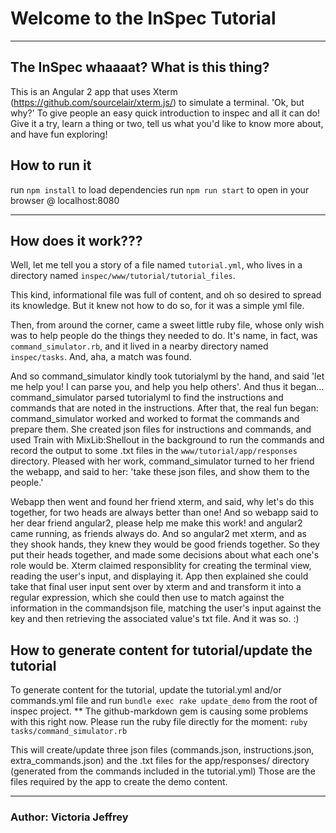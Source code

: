 # Welcome to the InSpec Tutorial
-----------------------------------------------------------


## The InSpec whaaaat?  What is this thing?
This is an Angular 2 app that uses Xterm (https://github.com/sourcelair/xterm.js/) to simulate a terminal.
'Ok, but why?'
To give people an easy quick introduction to inspec and all it can do! Give it a try,
learn a thing or two, tell us what you'd like to know more about, and have fun exploring!


## How to run it
run `npm install` to load dependencies
run `npm run start` to open in your browser @ localhost:8080

-----------------------------------------------------------

## How does it work???

Well, let me tell you a story of a file named `tutorial.yml`, who lives in a directory named `inspec/www/tutorial/tutorial_files`.

This kind, informational file was full of content, and oh so desired to spread its knowledge.
But it knew not how to do so, for it was a simple yml file.

Then, from around the corner, came a sweet little ruby file, whose only wish was to help people
do the things they needed to do. It's name, in fact, was `command_simulator.rb`, and it lived in a
nearby directory named `inspec/tasks`. And, aha, a match was found.

And so command_simulator kindly took tutorialyml by the hand, and said 'let me help you! I can parse you, and help you help others'.
And thus it began...
command_simulator parsed tutorialyml to find the instructions and commands that are noted in the instructions.
After that, the real fun began: command_simulator worked and worked to format the commands and prepare them.
She created json files for instructions and commands, and used Train with MixLib:Shellout in the background to
run the commands and record the output to some .txt files in the `www/tutorial/app/responses` directory.
Pleased with her work, command_simulator turned to her friend the webapp, and said to her: 'take these json files, and show them to the people.'

Webapp then went and found her friend xterm, and said, why let's do this together, for two heads are always better than one!
And so webapp said to her dear friend angular2, please help me make this work! and angular2 came running, as friends always do.
And so angular2 met xterm, and as they shook hands, they knew they would be good friends together. So they put their heads together,
and made some decisions about what each one's role would be. Xterm claimed responsiblity for creating the terminal view,
reading the user's input, and displaying it.  App then explained she could take that final user input sent over by xterm and
and transform it into a regular expression, which she could then use to match against the information in the commandsjson file,
matching the user's input against the key and then retrieving the associated value's txt file.
And it was so. :)


## How to generate content for tutorial/update the tutorial

To generate content for the tutorial, update the tutorial.yml and/or commands.yml file and
run `bundle exec rake update_demo` from the root of inspec project.
 ** The github-markdown gem is causing some problems with this right now. Please run the ruby file directly for the moment:
 `ruby tasks/command_simulator.rb`

This will create/update three json files (commands.json, instructions.json, extra_commands.json)
and the .txt files for the app/responses/ directory (generated from the commands included in the tutorial.yml)
Those are the files required by the app to create the demo content.


----------------------------------------------------------

### Author: Victoria Jeffrey